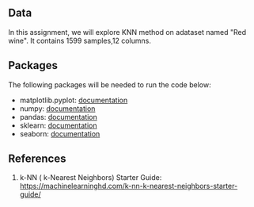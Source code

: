## Data
In this assignment, we will explore KNN method on adataset named "Red wine". It contains 1599 samples,12 columns.

## Packages
The following packages will be needed to run the code below:
*   matplotlib.pyplot: [documentation](https://matplotlib.org/stable/api/_as_gen/matplotlib.pyplot.html)
*   numpy: [documentation](https://numpy.org/devdocs/)
*   pandas: [documentation](https://pandas.pydata.org/docs/)
*   sklearn: [documentation](https://scikit-learn.org/stable/)
*   seaborn: [documentation](https://seaborn.pydata.org/)

## References
1. k-NN ( k-Nearest Neighbors) Starter Guide: https://machinelearninghd.com/k-nn-k-nearest-neighbors-starter-guide/
